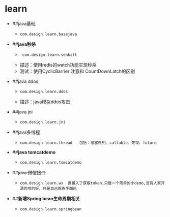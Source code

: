 # learn
* ##java基础 
  *     com.design.learn.basejava   

* ##**java秒杀** 
  *      com.design.learn.senkill
  * 描述：使用redis的watch功能实现秒杀
  * 测试：使用CyclicBarrier 注意和 CountDownLatch的区别
      
* ##java ddos 
  *     com.design.learn.ddos
  * 描述：java模拟ddos攻击 
  
* ##java jni 
  *     com.design.learn.jni  

* ##java多线程  
  *     com.design.learn.thread   包括：阻塞队列、callable、死锁、future  

* ##**java tomcatdemo**  
  *     com.design.learn.tomcatdemo
    
* ##~~java 微信接口~~   
    *     com.design.learn.wx  直接入了获取token,只是一个简单的小demo,没有人家开源的写的好，只是自己练练手而已
     
     
* ##**新增Spring bean生命周期相关**
    *     com.design.learn.springbean
 

